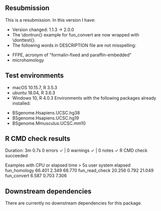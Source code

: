 ## Resubmission
This is a resubmission. In this version I have:  
* Version changed: 1.1.3 -> 2.0.0
* The \dontrun{} example for fun_convert are now wrapped with \donttest{}.
* The following words in DESCRIPTION file are not misspelling:
- FFPE, acronym of "formalin-fixed and paraffin-embedded"
- microhomology

## Test environments
* macOS 10.15.7, R 3.5.3
* ubuntu 18.04, R 3.6.3
* Windows 10, R 4.0.3
Environments with the following packages already installed:
- BSgenome.Hsapiens.UCSC.hg38  
- BSgenome.Hsapiens.UCSC.hg19  
- BSgenome.Mmusculus.UCSC.mm10  

## R CMD check results
Duration: 3m 0.7s
0 errors ✓ | 0 warnings ✓ | 0 notes ✓
R CMD check succeeded  

Examples with CPU or elapsed time > 5s
                user system elapsed
fun_homology   66.401  2.349  68.770
fun_read_check 20.256  0.792  21.049
fun_convert     6.587  0.703   7.306
  
## Downstream dependencies
There are currently no downstream dependencies for this package.
